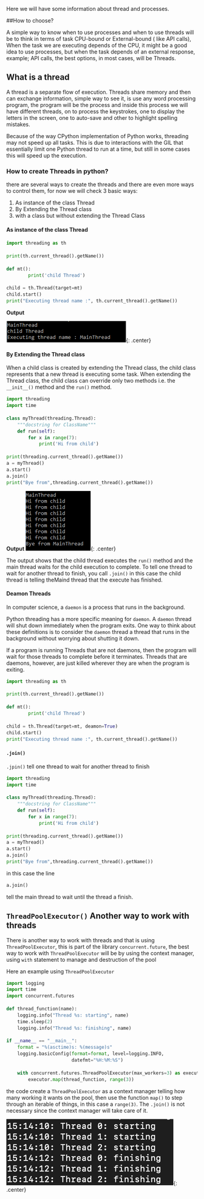 Here we will have some information about thread and processes.

##How to choose?

A simple way to know when to use processes and when to use threads will be to think in terms of task CPU-bound or External-bound ( like API calls), When the task we are executing depends of the CPU, it might be a good idea to use processes, but when the task depends of an external response, example; API calls, the best options, in most cases, will be Threads.

## What is a thread 
A thread is a separate flow of execution. Threads share memory and then can exchange information, simple way to see it, is use any word processing program, the program will be the process and inside this process we will have different threads, on to process the keystrokes, one to display the letters in the screen, one to auto-save and other to highlight spelling mistakes.

Because of the way CPython implementation of Python works, threading may not speed up all tasks. This is due to interactions with the GIL that essentially limit one Python thread to run at a time, but still in some cases this will speed up the execution.

### How to create Threads in python?

there are several ways to create the threads and there are even more ways to control them, for now we will check 3 basic ways:

1. As instance of the class Thread
2. By Extending the Thread class
3. with a class but without extending the Thread Class

#### As instance of the class Thread

```python 
import threading as th

print(th.current_thread().getName())

def mt():
		print('child Thread')

child = th.Thread(target=mt)
child.start()
print("Executing thread name :", th.current_thread().getName())
``` 

**Output**

![thread_001.png](images/thread_001.png){: .center}

#### By Extending the Thread class

When a child class is created by extending the Thread class, the child class represents that a new thread is executing some task. When extending the Thread class, the child class can override only two methods i.e. the `__init__()` method and the `run()` method.

```python 
import threading
import time

class myThread(threading.Thread):
	"""docstring for ClassName"""
	def run(self):
		for x in range(7):
			print('Hi from child')

print(threading.current_thread().getName())
a = myThread()
a.start()
a.join()
print("Bye from",threading.current_thread().getName())
``` 

**Output**
![thread_001.png](images/thread_002.png){: .center}

The output shows that the child thread executes the `run()` method and the main thread waits for the child execution to complete. To tell one thread to wait for another thread to finish, you call `.join()` in this case the child thread is telling theMaind thread that the execute has finished.

#### Deamon Threads

In computer science, a `daemon` is a process that runs in the background.

Python threading has a more specific meaning for `daemon`. A `daemon` thread will shut down immediately when the program exits. One way to think about these definitions is to consider the `daemon` thread a thread that runs in the background without worrying about shutting it down.

If a program is running Threads that are not daemons, then the program will wait for those threads to complete before it terminates. Threads that are daemons, however, are just killed wherever they are when the program is exiting.

```python 
import threading as th

print(th.current_thread().getName())

def mt():
		print('child Thread')

child = th.Thread(target=mt, deamon=True)
child.start()
print("Executing thread name :", th.current_thread().getName())
``` 

#### `.join()`

`.jpin()` tell one thread to wait for another thread to finish

```python 
import threading
import time

class myThread(threading.Thread):
	"""docstring for ClassName"""
	def run(self):
		for x in range(7):
			print('Hi from child')

print(threading.current_thread().getName())
a = myThread()
a.start()
a.join()
print("Bye from",threading.current_thread().getName())
``` 
in this case the line 

```python
a.join()
```
tell the main thread to wait until the thread a finish.

## `ThreadPoolExecutor()` Another way to work with threads

There is another way to work with threads and that is using `ThreadPoolExecutor`, this is part of the library `concurrent.future`, the best way to work with `ThreadPoolExecutor` will be by using the context manager, using `with` statement to manage and destruction of the pool 

Here an example using `ThreadPoolExecutor`

```Python
import logging
import time 
import concurrent.futures

def thread_function(name):
	logging.info("Thread %s: starting", name)
	time.sleep(2)
	logging.info("Thread %s: finishing", name)

if __name__ == "__main__":
    format = "%(asctime)s: %(message)s"
    logging.basicConfig(format=format, level=logging.INFO,
                        datefmt="%H:%M:%S")

    with concurrent.futures.ThreadPoolExecutor(max_workers=3) as executor:
        executor.map(thread_function, range(3))

```

the code create a `ThreadPoolExecutor` as a context manager  telling how many working it wants on the pool, then use the function `map()` to step through an iterable of things, in this case a `range(3)`. The `.join()` is not necessary since the context manager will take care of it.

![thread_003](images/thread_003.png){: .center}















